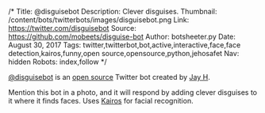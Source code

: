 /*
Title: @disguisebot
Description: Clever disguises.
Thumbnail: /content/bots/twitterbots/images/disguisebot.png
Link: https://twitter.com/disguisebot
Source: https://github.com/mobeets/disguise-bot
Author: botsheeter.py
Date: August 30, 2017
Tags: twitter,twitterbot,bot,active,interactive,face,face detection,kairos,funny,open source,opensource,python,jehosafet
Nav: hidden
Robots: index,follow
*/

[@disguisebot](https://twitter.com/disguisebot) is an [open source](https://github.com/mobeets/disguise-bot) Twitter bot created by [Jay H](https://twitter.com/jehosafet). 

Mention this bot in a photo, and it will respond by adding clever disguises to it where it finds faces. Uses [Kairos](https://www.kairos.com/) for facial recognition.
